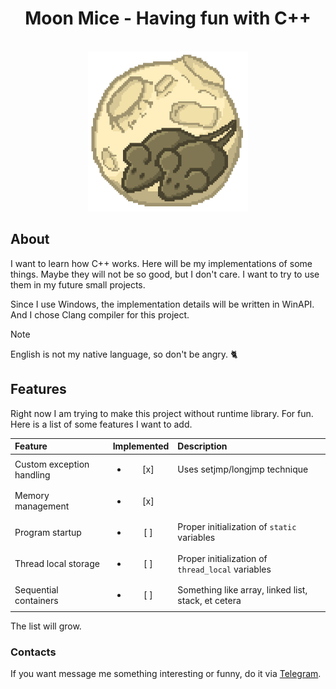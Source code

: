 <div>
  <h1 align="center">Moon Mice - Having fun with C++</h1>
  <br>
  <div align="center">
    <a href="https://github.com/archiebit/moo-lib">
      <img src=".github/logo.png" width="256" height="256"/>
    </a>
  </div>
</div>



## About
I want to learn how C++ works. Here will be my implementations of some things.
Maybe they will not be so good, but I don't care. I want to try to use them in my future small projects.

Since I use Windows, the implementation details will be written in WinAPI.
And I chose Clang compiler for this project.

>[!NOTE]
>English is not my native language, so don't be angry. :cat2:



## Features
Right now I am trying to make this project without runtime library. For fun.
Here is a list of some features I want to add.

| Feature                   | Implemented            | Description                                         |
|:--------------------------|:----------------------:|:----------------------------------------------------|
| Custom exception handling | <ul><li>[x] </li></ul> | Uses setjmp/longjmp technique                       |
| Memory management         | <ul><li>[x] </li></ul> |                                                     |
| Program startup           | <ul><li>[ ] </li></ul> | Proper initialization of `static` variables         |
| Thread local storage      | <ul><li>[ ] </li></ul> | Proper initialization of `thread_local` variables   |
| Sequential containers     | <ul><li>[ ] </li></ul> | Something like array, linked list, stack, et cetera |

The list will grow.


### Contacts
If you want message me something interesting or funny, do it via [Telegram](https://t.me/ArchieBIT).